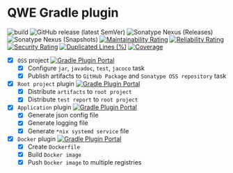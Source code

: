 # QWE Gradle plugin

![build](https://github.com/play-iot/gradle-plugin/workflows/build-release/badge.svg?branch=main)
![GitHub release (latest SemVer)](https://img.shields.io/github/v/release/play-iot/gradle-plugin?sort=semver)
![Sonatype Nexus (Releases)](https://img.shields.io/nexus/r/io.github.zero88/gradle-plugin?server=https%3A%2F%2Foss.sonatype.org%2F)
![Sonatype Nexus (Snapshots)](https://img.shields.io/nexus/s/io.github.zero88/gradle-plugin?server=https%3A%2F%2Foss.sonatype.org%2F)
[![Maintainability Rating](https://sonarcloud.io/api/project_badges/measure?project=play-iot_gradle-plugin&metric=sqale_rating)](https://sonarcloud.io/dashboard?id=play-iot_gradle-plugin)
[![Reliability Rating](https://sonarcloud.io/api/project_badges/measure?project=play-iot_gradle-plugin&metric=reliability_rating)](https://sonarcloud.io/dashboard?id=play-iot_gradle-plugin)
[![Security Rating](https://sonarcloud.io/api/project_badges/measure?project=play-iot_gradle-plugin&metric=security_rating)](https://sonarcloud.io/dashboard?id=play-iot_gradle-plugin)
[![Duplicated Lines (%)](https://sonarcloud.io/api/project_badges/measure?project=play-iot_gradle-plugin&metric=duplicated_lines_density)](https://sonarcloud.io/dashboard?id=play-iot_gradle-plugin)
[![Coverage](https://sonarcloud.io/api/project_badges/measure?project=play-iot_gradle-plugin&metric=coverage)](https://sonarcloud.io/dashboard?id=play-iot_gradle-plugin)

- [x] `OSS` project [![Gradle Plugin Portal](https://img.shields.io/maven-metadata/v/https/plugins.gradle.org/m2/io/github/zero88/gradle-plugin/maven-metadata.xml.svg?colorB=007ec6&label=oss)](https://plugins.gradle.org/plugin/io.github.zero88.gradle.oss)
    - [x] Configure `jar`, `javadoc`, `test`, `jacoco` task
    - [x] Publish artifacts to `GitHub Package` and `Sonatype OSS repository` task
- [x] `Root project` plugin [![Gradle Plugin Portal](https://img.shields.io/maven-metadata/v/https/plugins.gradle.org/m2/io/github/zero88/gradle-plugin/maven-metadata.xml.svg?colorB=007ec6&label=root)](https://plugins.gradle.org/plugin/io.github.zero88.gradle.root)
    - [x] Distribute `artifacts` to `root project`
    - [x] Distribute `test report` to `root project`
- [x] `Application` plugin [![Gradle Plugin Portal](https://img.shields.io/maven-metadata/v/https/plugins.gradle.org/m2/io/github/zero88/gradle-plugin/maven-metadata.xml.svg?colorB=007ec6&label=app)](https://plugins.gradle.org/plugin/io.github.zero88.gradle.qwe.app)
    - [x] Generate json config file
    - [x] Generate logging file
    - [x] Generate `*nix systemd service` file
- [x] `Docker` plugin [![Gradle Plugin Portal](https://img.shields.io/maven-metadata/v/https/plugins.gradle.org/m2/io/github/zero88/gradle-plugin/maven-metadata.xml.svg?colorB=007ec6&label=docker)](https://plugins.gradle.org/plugin/io.github.zero88.gradle.qwe.docker)
    - [x] Create `Dockerfile`
    - [x] Build `Docker image`
    - [x] Push `Docker image` to multiple registries
